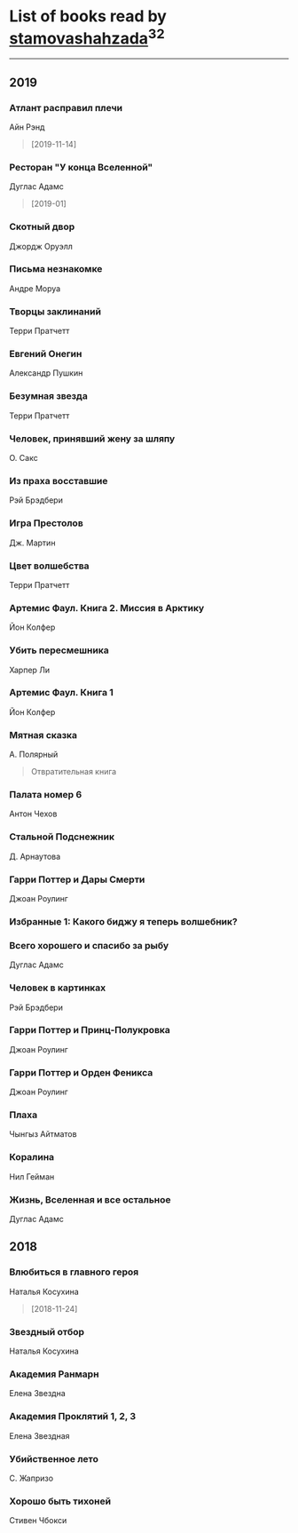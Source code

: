 # List of books read by [stamovashahzada](http://vk.com/id310646815)<sup>32</sup>
---

## 2019

### Атлант расправил плечи
Айн Рэнд
> [2019-11-14] 


### Ресторан "У конца Вселенной"
Дуглас Адамс
> [2019-01] 


### Скотный двор
Джордж Оруэлл


### Письма незнакомке
Андре Моруа


### Творцы заклинаний
Терри Пратчетт


### Евгений Онегин
Александр Пушкин


### Безумная звезда
Терри Пратчетт


### Человек, принявший жену за шляпу
О. Сакс


### Из праха восставшие
Рэй Брэдбери


### Игра Престолов
Дж. Мартин


### Цвет волшебства
Терри Пратчетт


### Артемис Фаул. Книга 2. Миссия в Арктику
Йон Колфер


### Убить пересмешника
Харпер Ли


### Артемис Фаул. Книга 1
Йон Колфер


### Мятная сказка
А. Полярный
> Отвратительная книга


### Палата номер 6
Антон Чехов


### Стальной Подснежник
Д. Арнаутова


### Гарри Поттер и Дары Смерти
Джоан Роулинг


### Избранные 1: Какого биджу я теперь волшебник?


### Всего хорошего и спасибо за рыбу
Дуглас Адамс


### Человек в картинках
Рэй Брэдбери


### Гарри Поттер и Принц-Полукровка
Джоан Роулинг


### Гарри Поттер и Орден Феникса
Джоан Роулинг


### Плаха
Чынгыз Айтматов


### Коралина
Нил Гейман


### Жизнь, Вселенная и все остальное
Дуглас Адамс



## 2018

### Влюбиться в главного героя
Наталья Косухина
> [2018-11-24] 


### Звездный отбор
Наталья Косухина


### Академия Ранмарн
Елена Звездна


### Академия Проклятий 1, 2, 3
Елена Звездная


### Убийственное лето
С. Жапризо


### Хорошо быть тихоней
Стивен Чбокси



